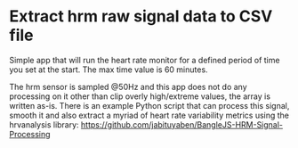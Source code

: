 Extract hrm raw signal data to CSV file
=======================================

Simple app that will run the heart rate monitor for a defined period of time you set at the start. The max time value is 60 minutes.

The hrm sensor is sampled @50Hz and this app does not do any processing on it other than clip overly high/extreme values, the array is written as-is. There is an example Python script that can process this signal, smooth it and also extract a myriad of heart rate variability metrics using the hrvanalysis library:
https://github.com/jabituyaben/BangleJS-HRM-Signal-Processing
